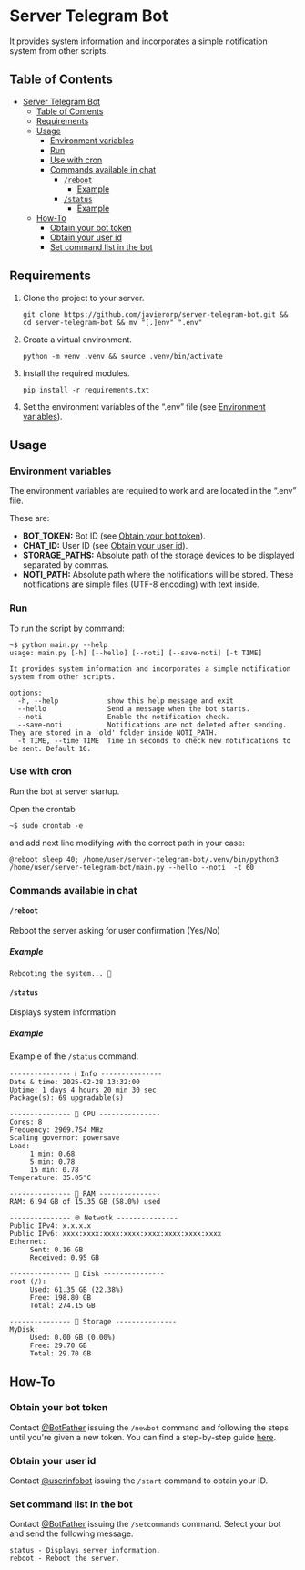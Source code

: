 # Server Telegram Bot

It provides system information and incorporates a simple notification system from other scripts.

## Table of Contents

- [Server Telegram Bot](#server-telegram-bot)
  - [Table of Contents](#table-of-contents)
  - [Requirements](#requirements)
  - [Usage](#usage)
    - [Environment variables](#environment-variables)
    - [Run](#run)
    - [Use with cron](#use-with-cron)
    - [Commands available in chat](#commands-available-in-chat)
      - [```/reboot```](#reboot)
        - [Example](#example)
      - [```/status```](#status)
        - [Example](#example-1)
  - [How-To](#how-to)
    - [Obtain your bot token](#obtain-your-bot-token)
    - [Obtain your user id](#obtain-your-user-id)
    - [Set command list in the bot](#set-command-list-in-the-bot)

## Requirements

1. Clone the project to your server.

    ```shell
    git clone https://github.com/javierorp/server-telegram-bot.git && cd server-telegram-bot && mv "[.]env" ".env"
    ```

2. Create a virtual environment.

    ```shell
    python -m venv .venv && source .venv/bin/activate
    ```

3. Install the required modules.

    ```shell
    pip install -r requirements.txt
    ```

4. Set the environment variables of the “.env” file (see [Environment variables](#environment-variables)).

## Usage

### Environment variables

The environment variables are required to work and are located in the “.env” file.

These are:

- **BOT_TOKEN:** Bot ID (see [Obtain your bot token](#obtain-your-bot-token)).
- **CHAT_ID:** User ID (see [Obtain your user id](#obtain-your-user-id)).
- **STORAGE_PATHS:** Absolute path of the storage devices to be displayed separated by commas.
- **NOTI_PATH:** Absolute path where the notifications will be stored. These notifications are simple files (UTF-8 encoding) with text inside.

### Run

To run the script by command:

```shell
~$ python main.py --help
usage: main.py [-h] [--hello] [--noti] [--save-noti] [-t TIME]

It provides system information and incorporates a simple notification system from other scripts.

options:
  -h, --help            show this help message and exit
  --hello               Send a message when the bot starts.
  --noti                Enable the notification check.
  --save-noti           Notifications are not deleted after sending. They are stored in a 'old' folder inside NOTI_PATH.
  -t TIME, --time TIME  Time in seconds to check new notifications to be sent. Default 10.
```

### Use with cron

Run the bot at server startup.

Open the crontab

```shell
~$ sudo crontab -e
```

and add next line modifying with the correct path in your case:

```shell
@reboot sleep 40; /home/user/server-telegram-bot/.venv/bin/python3 /home/user/server-telegram-bot/main.py --hello --noti  -t 60
```

### Commands available in chat

#### ```/reboot```

Reboot the server asking for user confirmation (Yes/No)

##### Example

```text
Rebooting the system... 🔄
```

#### ```/status```

Displays system information

##### Example

Example of the ```/status``` command.

```text
--------------- ℹ️ Info ---------------
Date & time: 2025-02-28 13:32:00
Uptime: 1 days 4 hours 20 min 30 sec
Package(s): 69 upgradable(s)

--------------- 🔲 CPU ---------------
Cores: 8
Frequency: 2969.754 MHz
Scaling governor: powersave
Load: 
     1 min: 0.68
     5 min: 0.78
     15 min: 0.78
Temperature: 35.05°C

--------------- 💾 RAM ---------------
RAM: 6.94 GB of 15.35 GB (58.0%) used

--------------- 🌐 Netwotk ---------------
Public IPv4: x.x.x.x
Public IPv6: xxxx:xxxx:xxxx:xxxx:xxxx:xxxx:xxxx:xxxx
Ethernet:
     Sent: 0.16 GB
     Received: 0.95 GB

--------------- 💽 Disk ---------------
root (/): 
     Used: 61.35 GB (22.38%)
     Free: 198.80 GB
     Total: 274.15 GB

--------------- 📂 Storage ---------------
MyDisk: 
     Used: 0.00 GB (0.00%)
     Free: 29.70 GB
     Total: 29.70 GB
```

## How-To

### Obtain your bot token

Contact [@BotFather](https://t.me/botfather) issuing the ```/newbot``` command and following the steps until you're given a new token. You can find a step-by-step guide [here](https://core.telegram.org/bots/features#creating-a-new-bot).

### Obtain your user id

Contact [@userinfobot](https://telegram.me/userinfobot) issuing the ```/start``` command to obtain your ID.

### Set command list in the bot

Contact [@BotFather](https://t.me/botfather) issuing the ```/setcommands``` command. Select your bot and send the following message.

```text
status - Displays server information.
reboot - Reboot the server.
```
